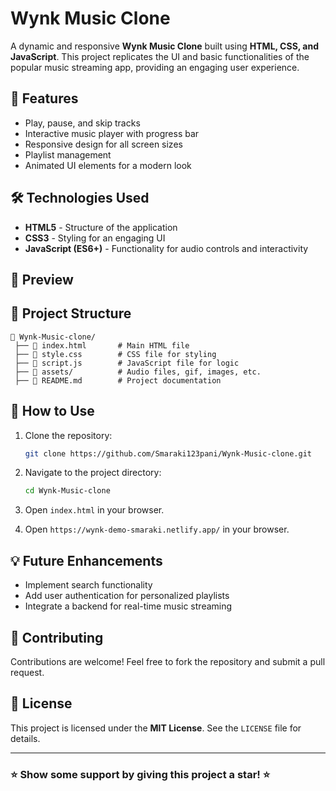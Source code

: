 # Wynk Music Clone

A dynamic and responsive **Wynk Music Clone** built using **HTML, CSS, and JavaScript**. This project replicates the UI and basic functionalities of the popular music streaming app, providing an engaging user experience.

## 🚀 Features

- Play, pause, and skip tracks
- Interactive music player with progress bar
- Responsive design for all screen sizes
- Playlist management
- Animated UI elements for a modern look

## 🛠️ Technologies Used

- **HTML5** - Structure of the application
- **CSS3** - Styling for an engaging UI
- **JavaScript (ES6+)** - Functionality for audio controls and interactivity

## 📸 Preview


## 📂 Project Structure

```
📁 Wynk-Music-clone/
 ├── 📄 index.html       # Main HTML file
 ├── 📄 style.css        # CSS file for styling
 ├── 📄 script.js        # JavaScript file for logic
 ├── 📁 assets/          # Audio files, gif, images, etc.
 ├── 📄 README.md        # Project documentation
```

## 🎯 How to Use

1. Clone the repository:
   ```sh
   git clone https://github.com/Smaraki123pani/Wynk-Music-clone.git
   ```
2. Navigate to the project directory:
   ```sh
   cd Wynk-Music-clone
   ```
3. Open `index.html` in your browser.

4. Open `https://wynk-demo-smaraki.netlify.app/` in your browser.

## 💡 Future Enhancements

- Implement search functionality
- Add user authentication for personalized playlists
- Integrate a backend for real-time music streaming

## 🙌 Contributing

Contributions are welcome! Feel free to fork the repository and submit a pull request.

## 📜 License

This project is licensed under the **MIT License**. See the `LICENSE` file for details.

---

### ⭐ Show some support by giving this project a star! ⭐



